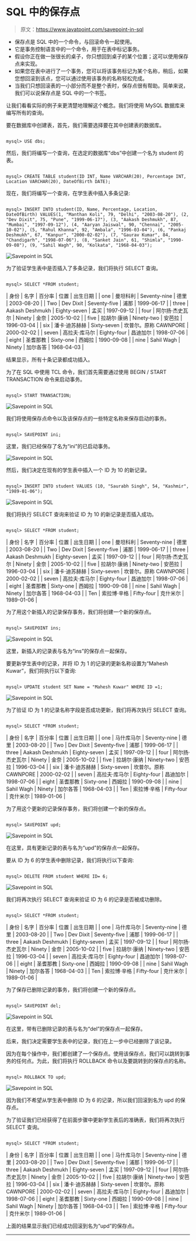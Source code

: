 # SQL 中的保存点

> 原文：<https://www.javatpoint.com/savepoint-in-sql>

*   保存点是 SQL 中的一个命令，与回滚命令一起使用。
*   它是事务控制语言中的一个命令，用于在表中标记事务。
*   假设你正在做一张很长的桌子，你只想回到桌子的某个位置；这可以使用保存点来实现。
*   如果您在表中进行了一个事务，您可以将该事务标记为某个名称，稍后，如果您想回滚到该点，您可以通过使用该事务的名称轻松完成。
*   当我们只想回滚表的一小部分而不是整个表时，保存点很有帮助。简单来说，我们可以说保存点是 SQL 中的一个书签。

让我们看看实际的例子来更清楚地理解这个概念。我们将使用 MySQL 数据库来编写所有的查询。

要在数据库中创建表，首先，我们需要选择要在其中创建表的数据库。

```

mysql> USE dbs;

```

然后，我们将编写一个查询，在选定的数据库“dbs”中创建一个名为 student 的表。

```

mysql> CREATE TABLE student(ID INT, Name VARCHAR(20), Percentage INT, Location VARCHAR(20), DateOfBirth DATE);

```

现在，我们将编写一个查询，在学生表中插入多条记录:

```

mysql> INSERT INTO student(ID, Name, Percentage, Location, DateOfBirth) VALUES(1, "Manthan Koli", 79, "Delhi", "2003-08-20"), (2, "Dev Dixit", 75, "Pune", "1999-06-17"), (3, "Aakash Deshmukh", 87, "Mumbai", "1997-09-12"), (4, "Aaryan Jaiswal", 90, "Chennai", "2005-10-02"), (5, "Rahul Khanna", 92, "Ambala", "1996-03-04"), (6, "Pankaj Deshmukh", 67, "Kanpur", "2000-02-02"), (7, "Gaurav Kumar", 84, "Chandigarh", "1998-07-06"), (8, "Sanket Jain", 61, "Shimla", "1990-09-08"), (9, "Sahil Wagh", 90, "Kolkata", "1968-04-03"); 

```

![Savepoint in SQL](img/74ae49f0312984323f085ff918f870e8.png)

为了验证学生表中是否插入了多条记录，我们将执行 SELECT 查询。

```

mysql> SELECT *FROM student;

```

| 身份 | 名字 | 百分率 | 位置 | 出生日期 |
| one | 曼坦科利 | Seventy-nine | 德里 | 2003-08-20 |
| Two | Dev Dixit | Seventy-five | 浦那 | 1999-06-17 |
| three | Aakash Deshmukh | Eighty-seven | 孟买 | 1997-09-12 |
| four | 阿尔扬·杰史瓦尔 | Ninety | 金奈 | 2005-10-02 |
| five | 拉胡尔·康纳 | Ninety-two | 安芭拉 | 1996-03-04 |
| six | 潘卡·迪苏赫赫 | Sixty-seven | 坎普尔。原称 CAWNPORE | 2000-02-02 |
| seven | 高拉夫·库马尔 | Eighty-four | 昌迪加尔 | 1998-07-06 |
| eight | 圣耆那教 | Sixty-one | 西姆拉 | 1990-09-08 |
| nine | Sahil Wagh | Ninety | 加尔各答 | 1968-04-03 |

结果显示，所有十条记录都成功插入。

为了在 SQL 中使用 TCL 命令，我们首先需要通过使用 BEGIN / START TRANSACTION 命令来启动事务。

```

mysql> START TRANSACTION;

```

![Savepoint in SQL](img/8b2e748f44915bd5f48f98df3c7ea900.png)

我们将使用保存点命令以及该保存点的一些特定名称来保存启动的事务。

```

mysql> SAVEPOINT ini;

```

这里，我们已经保存了名为“ini”的已启动事务。

![Savepoint in SQL](img/70f2ec31cd59471891ee92190d764251.png)

然后，我们决定在现有的学生表中插入一个 ID 为 10 的新记录。

```

mysql> INSERT INTO student VALUES (10, "Saurabh Singh", 54, "Kashmir", "1989-01-06");

```

![Savepoint in SQL](img/4330affc2acc9d91396d8421d9eb4cc3.png)

我们将执行 SELECT 查询来验证 ID 为 10 的新记录是否插入成功。

```

mysql> SELECT *FROM student;

```

| 身份 | 名字 | 百分率 | 位置 | 出生日期 |
| one | 曼坦科利 | Seventy-nine | 德里 | 2003-08-20 |
| Two | Dev Dixit | Seventy-five | 浦那 | 1999-06-17 |
| three | Aakash Deshmukh | Eighty-seven | 孟买 | 1997-09-12 |
| four | 阿尔扬·杰史瓦尔 | Ninety | 金奈 | 2005-10-02 |
| five | 拉胡尔·康纳 | Ninety-two | 安芭拉 | 1996-03-04 |
| six | 潘卡·迪苏赫赫 | Sixty-seven | 坎普尔。原称 CAWNPORE | 2000-02-02 |
| seven | 高拉夫·库马尔 | Eighty-four | 昌迪加尔 | 1998-07-06 |
| eight | 圣耆那教 | Sixty-one | 西姆拉 | 1990-09-08 |
| nine | Sahil Wagh | Ninety | 加尔各答 | 1968-04-03 |
| Ten | 索拉博·辛格 | Fifty-four | 克什米尔 | 1989-01-06 |

为了用这个新插入的记录保存事务，我们将创建一个新的保存点。

```

mysql> SAVEPOINT ins;

```

![Savepoint in SQL](img/b3691d4a2f6ca09eea4b8be62809540e.png)

这里，新插入的记录表与名为“ins”的保存点一起保存。

要更新学生表中的记录，并将 ID 为 1 的记录的更新名称设置为“Mahesh Kuwar”，我们将执行以下查询:

```

mysql> UPDATE student SET Name = "Mahesh Kuwar" WHERE ID =1;

```

![Savepoint in SQL](img/c598d67c240bd6bb6a878dfbd49222eb.png)

为了验证 ID 为 1 的记录名称字段是否成功更新，我们将再次执行 SELECT 查询。

```

mysql> SELECT *FROM student;

```

| 身份 | 名字 | 百分率 | 位置 | 出生日期 |
| one | 马什库马尔 | Seventy-nine | 德里 | 2003-08-20 |
| Two | Dev Dixit | Seventy-five | 浦那 | 1999-06-17 |
| three | Aakash Deshmukh | Eighty-seven | 孟买 | 1997-09-12 |
| four | 阿尔扬·杰史瓦尔 | Ninety | 金奈 | 2005-10-02 |
| five | 拉胡尔·康纳 | Ninety-two | 安芭拉 | 1996-03-04 |
| six | 潘卡·迪苏赫赫 | Sixty-seven | 坎普尔。原称 CAWNPORE | 2000-02-02 |
| seven | 高拉夫·库马尔 | Eighty-four | 昌迪加尔 | 1998-07-06 |
| eight | 圣耆那教 | Sixty-one | 西姆拉 | 1990-09-08 |
| nine | Sahil Wagh | Ninety | 加尔各答 | 1968-04-03 |
| Ten | 索拉博·辛格 | Fifty-four | 克什米尔 | 1989-01-06 |

为了用这个更新的记录保存事务，我们将创建一个新的保存点。

```

mysql> SAVEPOINT upd;

```

![Savepoint in SQL](img/c768948b5a82c272f6890590ad84cd76.png)

在这里，具有更新记录的表与名为“upd”的保存点一起保存。

要从 ID 为 6 的学生表中删除记录，我们将执行以下查询:

```

mysql> DELETE FROM student WHERE ID= 6;

```

![Savepoint in SQL](img/78dfba80b819145d4657a7a8ba679db1.png)

我们将再次执行 SELECT 查询来验证 ID 为 6 的记录是否被成功删除。

```

mysql> SELECT *FROM student;

```

| 身份 | 名字 | 百分率 | 位置 | 出生日期 |
| one | 马什库马尔 | Seventy-nine | 德里 | 2003-08-20 |
| Two | Dev Dixit | Seventy-five | 浦那 | 1999-06-17 |
| three | Aakash Deshmukh | Eighty-seven | 孟买 | 1997-09-12 |
| four | 阿尔扬·杰史瓦尔 | Ninety | 金奈 | 2005-10-02 |
| five | 拉胡尔·康纳 | Ninety-two | 安芭拉 | 1996-03-04 |
| seven | 高拉夫·库马尔 | Eighty-four | 昌迪加尔 | 1998-07-06 |
| eight | 圣耆那教 | Sixty-one | 西姆拉 | 1990-09-08 |
| nine | Sahil Wagh | Ninety | 加尔各答 | 1968-04-03 |
| Ten | 索拉博·辛格 | Fifty-four | 克什米尔 | 1989-01-06 |

为了保存已删除记录的事务，我们将创建一个新的保存点。

```

mysql> SAVEPOINT del;

```

![Savepoint in SQL](img/67c9bca195480fbcd407659d93ad6d84.png)

在这里，带有已删除记录的表与名为“del”的保存点一起保存。

后来，我们决定需要学生表中的记录，我们在上一步中已经删除了该记录。

因为在每个操作中，我们都创建了一个保存点。使用该保存点，我们可以跳转到事务的任何点。为此，我们将执行 ROLLBACK 命令以及要跳转到的保存点的名称。

```

mysql> ROLLBACK TO upd;

```

![Savepoint in SQL](img/355d68d70fac02862454c3ebf5c60697.png)

因为我们不希望从学生表中删除 ID 为 6 的记录，所以我们回滚到名为 upd 的保存点。

为了验证我们已经获得了在前面步骤中更新学生表后的准确表，我们将再次执行 SELECT 查询。

```

mysql> SELECT *FROM student;

```

| 身份 | 名字 | 百分率 | 位置 | 出生日期 |
| one | 马什库马尔 | Seventy-nine | 德里 | 2003-08-20 |
| Two | Dev Dixit | Seventy-five | 浦那 | 1999-06-17 |
| three | Aakash Deshmukh | Eighty-seven | 孟买 | 1997-09-12 |
| four | 阿尔扬·杰史瓦尔 | Ninety | 金奈 | 2005-10-02 |
| five | 拉胡尔·康纳 | Ninety-two | 安芭拉 | 1996-03-04 |
| six | 潘卡·迪苏赫赫 | Sixty-seven | 坎普尔。原称 CAWNPORE | 2000-02-02 |
| seven | 高拉夫·库马尔 | Eighty-four | 昌迪加尔 | 1998-07-06 |
| eight | 圣耆那教 | Sixty-one | 西姆拉 | 1990-09-08 |
| nine | Sahil Wagh | Ninety | 加尔各答 | 1968-04-03 |
| Ten | 索拉博·辛格 | Fifty-four | 克什米尔 | 1989-01-06 |

上面的结果显示我们已经成功回滚到名为“upd”的保存点。

* * *